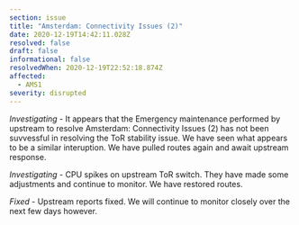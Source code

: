 ```yaml
---
section: issue
title: "Amsterdam: Connectivity Issues (2)"
date: 2020-12-19T14:42:11.028Z
resolved: false
draft: false
informational: false
resolvedWhen: 2020-12-19T22:52:18.874Z
affected:
  - AMS1
severity: disrupted
---
```

*Investigating* - It appears that the Emergency maintenance performed by upstream to resolve Amsterdam: Connectivity Issues (2) has not been suvvessful in resolving the ToR stability issue. We have seen what appears to be a similar interuption. We have pulled routes again and await upstream response.

*Investigating* - CPU spikes on upstream ToR switch. They have made some adjustments and continue to monitor. We have restored routes.

*Fixed* - Upstream reports fixed. We will continue to monitor closely over the next few days however.
